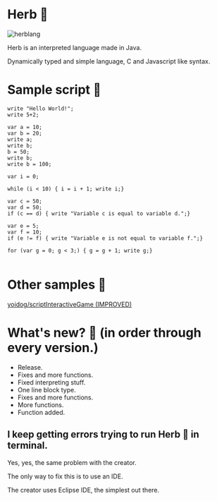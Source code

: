 # Herb :herb:
![herblang](https://user-images.githubusercontent.com/68444929/179524826-5a5b4e32-940c-4da2-bf4c-f5b00608107d.png)

Herb is an interpreted language made in Java.

Dynamically typed and simple language, C and Javascript like syntax.

# Sample script :herb:
```
write "Hello World!";
write 5+2;

var a = 10;
var b = 20;
write a;
write b;
b = 50;
write b;
write b = 100;

var i = 0;

while (i < 10) { i = i + 1; write i;}

var c = 50;
var d = 50;
if (c == d) { write "Variable c is equal to variable d.";}

var e = 5;
var f = 10;
if (e != f) { write "Variable e is not equal to variable f.";}

for (var g = 0; g < 3;) { g = g + 1; write g;}
 
```
# Other samples :herb:
[yoidog/scriptInteractiveGame (IMPROVED)](https://github.com/yoidog/scriptInteractiveGame)

# What's new? :herb: (in order through every version.)
- Release.
- Fixes and more functions.
- Fixed interpreting stuff.
- One line block type.
- Fixes and more functions.
- More functions.
- Function added.

## I keep getting errors trying to run Herb :herb: in terminal.
Yes, yes, the same problem with the creator.

The only way to fix this is to use an IDE.

The creator uses Eclipse IDE, the simplest out there.
